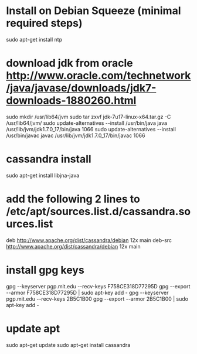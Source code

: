 Install on Debian Squeeze (minimal required steps)
=============
sudo apt-get install ntp
# download jdk from oracle http://www.oracle.com/technetwork/java/javase/downloads/jdk7-downloads-1880260.html
sudo mkdir /usr/lib64/jvm
sudo tar zxvf jdk-7u17-linux-x64.tar.gz -C /usr/lib64/jvm/
sudo update-alternatives --install /usr/bin/java java /usr/lib/jvm/jdk1.7.0_17/bin/java 1066
sudo update-alternatives --install /usr/bin/javac javac /usr/lib/jvm/jdk1.7.0_17/bin/javac 1066
# cassandra install
sudo apt-get install libjna-java
# add the following 2 lines to /etc/apt/sources.list.d/cassandra.sources.list
deb http://www.apache.org/dist/cassandra/debian 12x main
deb-src http://www.apache.org/dist/cassandra/debian 12x main
# install gpg keys
gpg --keyserver pgp.mit.edu --recv-keys F758CE318D77295D
gpg --export --armor F758CE318D77295D | sudo apt-key add -
gpg --keyserver pgp.mit.edu --recv-keys 2B5C1B00
gpg --export --armor 2B5C1B00 | sudo apt-key add -
# update apt
sudo apt-get update
sudo apt-get install cassandra